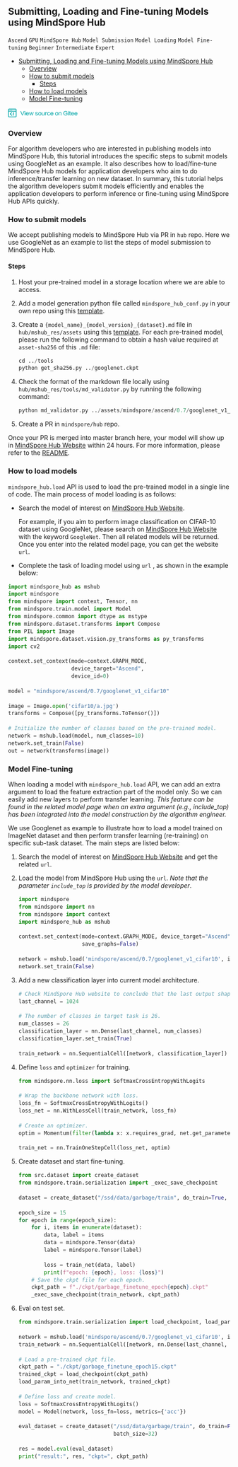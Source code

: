 ## Submitting, Loading and Fine-tuning Models using MindSpore Hub

`Ascend` `GPU` `MindSpore Hub` `Model Submission` `Model Loading` `Model Fine-tuning` `Beginner` `Intermediate` `Expert`

<!-- TOC -->

- [Submitting, Loading and Fine-tuning Models using MindSpore Hub](#submitting-loading-and-fine-tuning-models-using-mindspore-hub)
  - [Overview](#overview)
  - [How to submit models](#how-to-submit-models)
    - [Steps](#steps)
  - [How to load models](#how-to-load-models)
  - [Model Fine-tuning](#model-fine-tuning)

<!-- /TOC -->

<a href="https://gitee.com/mindspore/docs/blob/master/tutorials/source_en/advanced_use/hub_tutorial.md" target="_blank"><img src="../_static/logo_source.png"></a>

### Overview

For algorithm developers who are interested in publishing models into MindSpore Hub, this tutorial introduces the specific steps to submit models using GoogleNet as an example. It also describes how to load/fine-tune MindSpore Hub models for application developers who aim to do inference/transfer learning on new dataset.  In summary, this tutorial helps the algorithm developers submit models efficiently and enables the application developers to perform inference or fine-tuning using MindSpore Hub APIs quickly. 

### How to submit models

We accept publishing models to MindSpore Hub via PR in `hub` repo. Here we use GoogleNet as an example to list the steps of model submission to MindSpore Hub. 

#### Steps

1. Host your pre-trained model in a storage location where we are able to access. 

2. Add a model generation python file called `mindspore_hub_conf.py` in your own repo using this [template](https://gitee.com/mindspore/mindspore/blob/master/model_zoo/official/cv/googlenet/mindspore_hub_conf.py). 

3. Create a `{model_name}_{model_version}_{dataset}.md` file in `hub/mshub_res/assets` using this [template](https://gitee.com/mindspore/hub/blob/master/mshub_res/assets/mindspore/gpu/0.6/alexnet_v1_cifar10.md). For each pre-trained model, please run the following command to obtain a hash value required at `asset-sha256` of this `.md` file:

   ```python
   cd ../tools
   python get_sha256.py ../googlenet.ckpt
   ```

4. Check the format of the markdown file locally using `hub/mshub_res/tools/md_validator.py` by running the following command:

   ```python
   python md_validator.py ../assets/mindspore/ascend/0.7/googlenet_v1_cifar10.md
   ```

5. Create a PR in `mindspore/hub` repo.

Once your PR is merged into master branch here, your model will show up in [MindSpore Hub Website](https://hub.mindspore.com/mindspore) within 24 hours. For more information, please refer to the [README](https://gitee.com/mindspore/hub/blob/master/mshub_res/README.md). 

### How to load models

`mindspore_hub.load` API is used to load the pre-trained model in a single line of code. The main process of model loading is as follows:

- Search the model of interest on [MindSpore Hub Website](https://hub.mindspore.com/mindspore).

  For example, if you aim to perform image classification on CIFAR-10 dataset using GoogleNet, please search on [MindSpore Hub Website](https://hub.mindspore.com/mindspore) with the keyword `GoogleNet`. Then all related models will be returned.  Once you enter into the related model page, you can get the website `url`.

- Complete the task of loading model using `url` , as shown in the example below:

```python
import mindspore_hub as mshub
import mindspore
from mindspore import context, Tensor, nn
from mindspore.train.model import Model
from mindspore.common import dtype as mstype
from mindspore.dataset.transforms import Compose
from PIL import Image
import mindspore.dataset.vision.py_transforms as py_transforms
import cv2

context.set_context(mode=context.GRAPH_MODE,
                    device_target="Ascend",
                    device_id=0)

model = "mindspore/ascend/0.7/googlenet_v1_cifar10"

image = Image.open('cifar10/a.jpg')
transforms = Compose([py_transforms.ToTensor()])

# Initialize the number of classes based on the pre-trained model.
network = mshub.load(model, num_classes=10)
network.set_train(False)
out = network(transforms(image))
```

### Model Fine-tuning

When loading a model with `mindspore_hub.load` API, we can add an extra argument to load the feature extraction part of the model only. So we can easily add new layers to perform transfer learning. *This feature can be found in the related model page when an extra argument (e.g., include_top) has been integrated into the model construction by the algorithm engineer.* 

We use Googlenet as example to illustrate how to load a model trained on ImageNet dataset and then perform transfer learning (re-training) on specific sub-task dataset. The main steps are listed below: 

1. Search the model of interest on [MindSpore Hub Website](https://hub.mindspore.com/mindspore) and get the related `url`. 

2. Load the model from MindSpore Hub using the `url`. *Note that the parameter `include_top` is provided by the model developer*.

   ```python
   import mindspore
   from mindspore import nn
   from mindspore import context
   import mindspore_hub as mshub
   
   context.set_context(mode=context.GRAPH_MODE, device_target="Ascend",
                       save_graphs=False)
   
   network = mshub.load('mindspore/ascend/0.7/googlenet_v1_cifar10', include_top=False)
   network.set_train(False)
   ```

3. Add a new classification layer into current model architecture.

   ```python
   # Check MindSpore Hub website to conclude that the last output shape is 1024.
   last_channel = 1024
   
   # The number of classes in target task is 26.
   num_classes = 26
   classification_layer = nn.Dense(last_channel, num_classes)
   classification_layer.set_train(True)
   
   train_network = nn.SequentialCell([network, classification_layer])
   ```

4. Define `loss` and `optimizer` for training.

   ```python
   from mindspore.nn.loss import SoftmaxCrossEntropyWithLogits
   
   # Wrap the backbone network with loss.
   loss_fn = SoftmaxCrossEntropyWithLogits()
   loss_net = nn.WithLossCell(train_network, loss_fn)
   
   # Create an optimizer.
   optim = Momentum(filter(lambda x: x.requires_grad, net.get_parameters()), 							Tensor(lr), config.momentum, config.weight_decay)
   
   train_net = nn.TrainOneStepCell(loss_net, optim)
   ```

5. Create dataset and start fine-tuning.

   ```python
   from src.dataset import create_dataset
   from mindspore.train.serialization import _exec_save_checkpoint
   
   dataset = create_dataset("/ssd/data/garbage/train", do_train=True, batch_size=32)
   
   epoch_size = 15
   for epoch in range(epoch_size):
       for i, items in enumerate(dataset):
           data, label = items
           data = mindspore.Tensor(data)
           label = mindspore.Tensor(label)
           
           loss = train_net(data, label)
           print(f"epoch: {epoch}, loss: {loss}")
       # Save the ckpt file for each epoch.
       ckpt_path = f"./ckpt/garbage_finetune_epoch{epoch}.ckpt"
       _exec_save_checkpoint(train_network, ckpt_path)
   ```

6. Eval on test set.

   ```python
   from mindspore.train.serialization import load_checkpoint, load_param_into_net
   
   network = mshub.load('mindspore/ascend/0.7/googlenet_v1_cifar10', include_top=False)
   train_network = nn.SequentialCell([network, nn.Dense(last_channel, num_classes)])
   
   # Load a pre-trained ckpt file.
   ckpt_path = "./ckpt/garbage_finetune_epoch15.ckpt"
   trained_ckpt = load_checkpoint(ckpt_path)
   load_param_into_net(train_network, trained_ckpt)
   
   # Define loss and create model.
   loss = SoftmaxCrossEntropyWithLogits()
   model = Model(network, loss_fn=loss, metrics={'acc'})
   
   eval_dataset = create_dataset("/ssd/data/garbage/train", do_train=False, 
                                 batch_size=32)
   
   res = model.eval(eval_dataset)
   print("result:", res, "ckpt=", ckpt_path)
   ```

